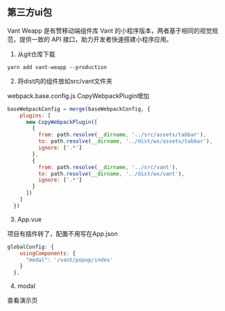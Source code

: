 

## 第三方ui包


Vant Weapp 是有赞移动端组件库 Vant 的小程序版本，两者基于相同的视觉规范，提供一致的 API 接口，助力开发者快速搭建小程序应用。


1. 从git仓库下载

```
yarn add vant-weapp --production
```

2. 将dist内的组件放如src/vant文件夹

webpack.base.config.js CopyWebpackPlugin增加

```js
baseWebpackConfig = merge(baseWebpackConfig, {
    plugins: [
      new CopyWebpackPlugin([
        {
          from: path.resolve(__dirname, '../src/assets/tabbar'),
          to: path.resolve(__dirname, '../dist/wx/assets/tabbar'),
          ignore: ['.*']
        },
        {
          from: path.resolve(__dirname, '../src/vant'),
          to: path.resolve(__dirname, '../dist/wx/vant'),
          ignore: ['.*']
        }
      ])
    ]
  })
```


3. App.vue

项目有插件转了，配置不用写在App.json

```js
globalConfig: {
    usingComponents: {
      "modal": '/vant/popup/index'
    }
  },
```


4. modal

查看演示页